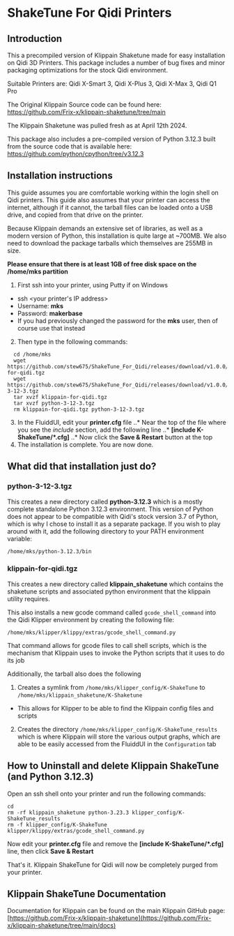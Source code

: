 # ShakeTune For Qidi Printers

## Introduction

This a precompiled version of Klippain Shaketune made for easy installation on Qidi 3D Printers.  This package includes
a number of bug fixes and minor packaging optimizations for the stock Qidi environment.

Suitable Printers are: Qidi X-Smart 3, Qidi X-Plus 3, Qidi X-Max 3, Qidi Q1 Pro

The Original Klippain Source code can be found here: https://github.com/Frix-x/klippain-shaketune/tree/main

The Klippain Shaketune was pulled fresh as at April 12th 2024.

This package also includes a pre-compiled version of Python 3.12.3 built from the source code that is available here: https://github.com/python/cpython/tree/v3.12.3

## Installation instructions

This guide assumes you are comfortable working within the login shell on Qidi printers.  This guide also assumes
that your printer can access the internet, although if it cannot, the tarball files can be loaded onto a USB
drive, and copied from that drive on the printer.

Because Klippain demands an extensive set of libraries, as well as a modern version of Python, this installation
is quite large at ~700MB.  We also need to download the package tarballs which themselves are 255MB in size.

**Please ensure that there is at least 1GB of free disk space on the /home/mks partition**

1. First ssh into your printer, using Putty if on Windows
  * ssh <your printer's IP address>
  * Username: **mks**
  * Password: **makerbase**
  * If you had previously changed the password for the **mks** user, then of course use that instead
2. Then type in the following commands:
```
  cd /home/mks
  wget https://github.com/stew675/ShakeTune_For_Qidi/releases/download/v1.0.0/klippain-for-qidi.tgz
  wget https://github.com/stew675/ShakeTune_For_Qidi/releases/download/v1.0.0/python-3-12-3.tgz
  tar xvzf klippain-for-qidi.tgz
  tar xvzf python-3-12-3.tgz
  rm klippain-for-qidi.tgz python-3-12-3.tgz
```
3. In the FluiddUI, edit your **printer.cfg** file
..* Near the top of the file where you see the _include_ section, add the following line
..* **[include K-ShakeTune/*.cfg]**
..* Now click the **Save & Restart** button at the top
4. The installation is complete.  You are now done.

## What did that installation just do?

### python-3-12-3.tgz

This creates a new directory called **python-3.12.3** which is a mostly complete standalone Python 3.12.3 environment.
This version of Python does not appear to be compatible with Qidi's stock version 3.7 of Python, which is why I chose
to install it as a separate package.  If you wish to play around with it, add the following directory to your PATH
environment variable:
```
/home/mks/python-3.12.3/bin
```

### klippain-for-qidi.tgz

This creates a new directory called **klippain_shaketune** which contains the shaketune scripts and associated python
environment that the klippain utility requires.

This also installs a new gcode command called `gcode_shell_command` into the Qidi Klipper environment by creating the
following file:
```
/home/mks/klipper/klippy/extras/gcode_shell_command.py
```

That command allows for gcode files to call shell scripts, which is the mechanism that Klippain uses to invoke the
Python scripts that it uses to do its job

Additionally, the tarball also does the following

1. Creates a symlink from `/home/mks/klipper_config/K-ShakeTune` to `/home/mks/klippain_shaketune/K-Shaketune`
  * This allows for Klipper to be able to find the Klippain config files and scripts
2. Creates the directory `/home/mks/klipper_config/K-ShakeTune_results` which is where Klippain will store the various output graphs, which are able to be easily accessed from the FluiddUI in the `Configuration` tab

## How to Uninstall and delete Klippain ShakeTune (and Python 3.12.3)

Open an ssh shell onto your printer and run the following commands:

```
cd
rm -rf klippain_shaketune python-3.23.3 klipper_config/K-ShakeTune_results
rm -f klipper_config/K-ShakeTune klipper/klippy/extras/gcode_shell_command.py
```

Now edit your **printer.cfg** file and remove the  **[include K-ShakeTune/*.cfg]** line, then click **Save & Restart**

That's it.  Klippain ShakeTune for Qidi will now be completely purged from your printer.

## Klippain ShakeTune Documentation

Documentation for Klippain can be found on the main Klippain GitHub page: [https://github.com/Frix-x/klippain-shaketune](https://github.com/Frix-x/klippain-shaketune/tree/main/docs)


